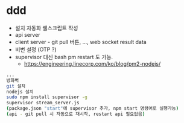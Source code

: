 # ddd
* 설치 자동화 쉘스크립트 작성
* api server
* client server - git pull 버튼, ..., web socket result data
* 비번 설정 (OTP ?)
* supervisor 대신 bash pm restart 도 가능.
  * https://engineering.linecorp.com/ko/blog/pm2-nodejs/
```bash
...
방화벽
git 설치
nodejs 설치
sudo npm install supervisor -g
supervisor stream_server.js
(package.json "start"에 supervisor 추가, npm start 명령어로 실행가능)
(api - git pull 시 자동으로 재시작, restart api 필요없음)
```
